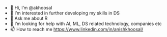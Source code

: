 - 👋 Hi, I’m @akhoosal
- 👀 I’m interested in further developing my skills in DS
- 💬 Ask me about R
- 🤔 I’m looking for help with AI, ML, DS related technology, companies etc
- 📫 How to reach me https://www.linkedin.com/in/anishkhoosal/
